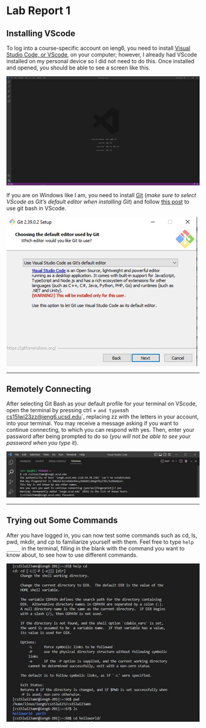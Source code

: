 # Lab Report 1
## Installing VScode
To log into a course-specific account on ieng6, you need to install [Visual Studio Code, or VScode](https://code.visualstudio.com/download), on your computer; however, I already had VScode installed on my personal device so I did not need to do this. Once installed and opened, you should be able to see a screen like this.

![Image](VSLaunchScreen.jpg)

If you are on Windows like I am, you need to install [Git](https://gitforwindows.org/) (*make sure to select VScode as Git’s default editor when installing Git*) and follow [this post](https://stackoverflow.com/a/50527994) to use git bash in VScode.

![Image](SelectVScode.jpg)

---
## Remotely Connecting
After selecting Git Bash as your default profile for your terminal on VScode, open the terminal by pressing ctrl + ` and type `ssh cs15lwi23zz@ieng6.ucsd.edu`, replacing zz with the letters in your account, into your terminal. You may receive a message asking if you want to continue connecting, to which you can respond with yes. Then, enter your password after being prompted to do so (*you will not be able to see your password when you type it*).

![Image](LoggingIn.jpg)

---
## Trying out Some Commands
After you have logged in, you can now test some commands such as cd, ls, pwd, mkdir, and cp to familiarize yourself with them. Feel free to type `help _____` in the terminal, filling in the blank with the command you want to know about, to see how to use different commands.

![Image](TestingCodes.jpg)
